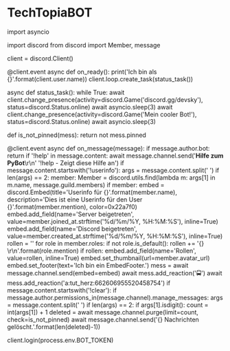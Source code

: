 # TechTopiaBOT
import asyncio

import discord
from discord import Member, message

client = discord.Client()


@client.event
async def on_ready():
    print('Ich bin als {}'.format(client.user.name))
    client.loop.create_task(status_task())


async def status_task():
    while True:
        await client.change_presence(activity=discord.Game('discord.gg/devsky'), status=discord.Status.online)
        await asyncio.sleep(3)
        await client.change_presence(activity=discord.Game('Mein cooler Bot!'), status=discord.Status.online)
        await asyncio.sleep(3)


def is_not_pinned(mess):
    return not mess.pinned


@client.event
async def on_message(message):
    if message.author.bot:
        return
    if '!help' in message.content:
        await message.channel.send('**Hilfe zum PyBot**\r\n'
                                   '!help - Zeigt diese Hilfe an')
    if message.content.startswith('!userinfo'):
        args = message.content.split(' ')
        if len(args) == 2:
            member: Member = discord.utils.find(lambda m: args[1] in m.name, message.guild.members)
            if member:
                embed = discord.Embed(title='Userinfo für {}'.format(member.name),
                                      description='Dies ist eine Userinfo für den User {}'.format(member.mention),
                                      color=0x22a7f0)
                embed.add_field(name='Server beigetreten', value=member.joined_at.strftime('%d/%m/%Y, %H:%M:%S'),
                                inline=True)
                embed.add_field(name='Discord beigetreten', value=member.created_at.strftime('%d/%m/%Y, %H:%M:%S'),
                                inline=True)
                rollen = ''
                for role in member.roles:
                    if not role.is_default():
                        rollen += '{} \r\n'.format(role.mention)
                if rollen:
                    embed.add_field(name='Rollen', value=rollen, inline=True)
                embed.set_thumbnail(url=member.avatar_url)
                embed.set_footer(text='Ich bin ein EmbedFooter.')
                mess = await message.channel.send(embed=embed)
                await mess.add_reaction('🚍')
                await mess.add_reaction('a:tut_herz:662606955520458754')
    if message.content.startswith('!clear'):
        if message.author.permissions_in(message.channel).manage_messages:
            args = message.content.split(' ')
            if len(args) == 2:
                if args[1].isdigit():
                    count = int(args[1]) + 1
                    deleted = await message.channel.purge(limit=count, check=is_not_pinned)
                    await message.channel.send('{} Nachrichten gelöscht.'.format(len(deleted)-1))




client.login(process.env.BOT_TOKEN)
